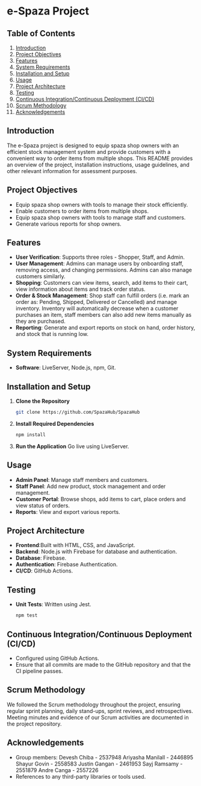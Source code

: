 # e-Spaza Project

## Table of Contents
1. [Introduction](#introduction)
2. [Project Objectives](#project-objectives)
3. [Features](#features)
4. [System Requirements](#system-requirements)
5. [Installation and Setup](#installation-and-setup)
6. [Usage](#usage)
7. [Project Architecture](#project-architecture)
8. [Testing](#testing)
9. [Continuous Integration/Continuous Deployment (CI/CD)](#continuous-integrationcontinuous-deployment-cicd)
10. [Scrum Methodology](#scrum-methodology)
11. [Acknowledgements](#acknowledgements)

## Introduction
The e-Spaza project is designed to equip spaza shop owners with an efficient stock management system and provide customers with a convenient way to order items from multiple shops. This README provides an overview of the project, installation instructions, usage guidelines, and other relevant information for assessment purposes.

## Project Objectives
- Equip spaza shop owners with tools to manage their stock efficiently.
- Enable customers to order items from multiple shops.
- Equip spaza shop owners with tools to manage staff and customers.
- Generate various reports for shop owners.

## Features
- **User Verification**: Supports three roles - Shopper, Staff, and Admin.
- **User Management**: Admins can manage users by onboarding staff, removing access, and changing permissions. Admins can also manage customers similarly.
- **Shopping**: Customers can view items, search, add items to their cart, view information about items and track order status.
- **Order & Stock Management**: Shop staff can fulfill orders (i.e. mark an order as: Pending, Shipped, Delivered or Cancelled) and manage inventory. Inventory will automatically decrease when a customer purchases an item, staff members can also add new items manually as they are purchased. 
- **Reporting**: Generate and export reports on stock on hand, order history, and stock that is running low.

## System Requirements
- **Software**: LiveServer, Node.js, npm, Git.

## Installation and Setup
1. **Clone the Repository**
    ```bash
    git clone https://github.com/SpazaHub/SpazaHub
    ```

2. **Install Required Dependencies**
    ```bash
    npm install
    ```

3. **Run the Application**
   Go live using LiveServer.


## Usage
- **Admin Panel**: Manage staff members and customers.
- **Staff Panel**: Add new product, stock management and order management.
- **Customer Portal**: Browse shops, add items to cart, place orders and view status of orders.
- **Reports**: View and export various reports.

## Project Architecture
- **Frontend**:Built with HTML, CSS, and JavaScript.
- **Backend**: Node.js with Firebase for database and authentication.
- **Database**: Firebase.
- **Authentication**: Firebase Authentication.
- **CI/CD**: GitHub Actions.

## Testing
- **Unit Tests**: Written using Jest.
    ```bash
    npm test
    ```

## Continuous Integration/Continuous Deployment (CI/CD)
- Configured using GitHub Actions.
- Ensure that all commits are made to the GitHub repository and that the CI pipeline passes.

## Scrum Methodology
We followed the Scrum methodology throughout the project, ensuring regular sprint planning, daily stand-ups, sprint reviews, and retrospectives. Meeting minutes and evidence of our Scrum activities are documented in the project repository.

## Acknowledgements
- Group members:
  Devesh Chiba - 2537948
  Ariyasha Manilall - 2446895
  Shayur Govin - 2558583
  Justin Gangan - 2461953
  Sayj Ramsamy - 2551879
  Andre Canga - 2557226 
- References to any third-party libraries or tools used.
